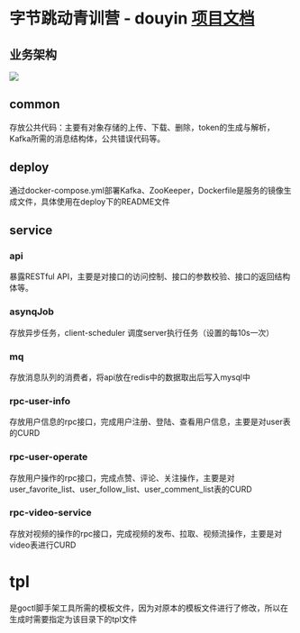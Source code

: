 # 字节跳动青训营 - douyin [项目文档](https://ljxltr3g7w.feishu.cn/docs/doccnLberlBxkQjylBal5I6Tg6g)

## 业务架构
![](https://cover-1312359504.cos.ap-guangzhou.myqcloud.com/How%20We%20Built%20Whimsical%401.100000023841858x.webp)

## common
 存放公共代码：主要有对象存储的上传、下载、删除，token的生成与解析，Kafka所需的消息结构体，公共错误代码等。

## deploy
通过docker-compose.yml部署Kafka、ZooKeeper，Dockerfile是服务的镜像生成文件，具体使用在deploy下的README文件

## service
### api
暴露RESTful API，主要是对接口的访问控制、接口的参数校验、接口的返回结构体等。
### asynqJob
存放异步任务，client-scheduler 调度server执行任务（设置的每10s一次）
### mq
存放消息队列的消费者，将api放在redis中的数据取出后写入mysql中
### rpc-user-info
存放用户信息的rpc接口，完成用户注册、登陆、查看用户信息，主要是对user表的CURD
### rpc-user-operate
存放用户操作的rpc接口，完成点赞、评论、关注操作，主要是对user_favorite_list、user_follow_list、user_comment_list表的CURD
### rpc-video-service
存放对视频的操作的rpc接口，完成视频的发布、拉取、视频流操作，主要是对video表进行CURD

# tpl
是goctl脚手架工具所需的模板文件，因为对原本的模板文件进行了修改，所以在生成时需要指定为该目录下的tpl文件